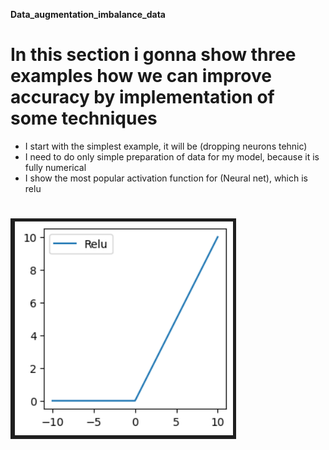  **Data_augmentation_imbalance_data**
# In this section i gonna show three examples how we can improve accuracy by implementation of some techniques
* I start with the simplest example, it will be (dropping neurons tehnic)
* I need to do only simple preparation of data for my model, because it is fully numerical
* I show the most popular activation function for (Neural net), which is relu
#
![](https://github.com/JakubTabor/Data_augmentation_imbalance_data/blob/main/Images/RELU.png)
